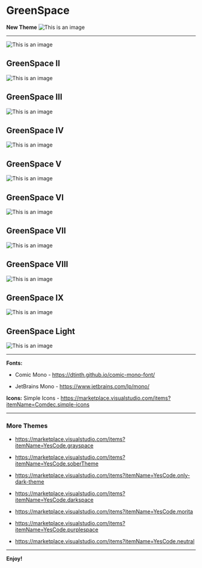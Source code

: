 # GreenSpace

**New Theme**
![This is an image](https://github.com/yesomac/greenspace_VSCT/blob/main/img/greenspace_sober.png?raw=true)

---

![This is an image](https://github.com/yesomac/greenspace_VSCT/blob/main/img/greenspace_1.png?raw=true)

## GreenSpace II
![This is an image](https://github.com/yesomac/greenspace_VSCT/blob/main/img/greenspace_2..png?raw=true)

## GreenSpace III
![This is an image](https://github.com/yesomac/greenspace_VSCT/blob/main/img/greenspace_2.png?raw=true)

## GreenSpace IV
![This is an image](https://github.com/yesomac/greenspace_VSCT/blob/main/img/greenspace_3.png?raw=true)

## GreenSpace V
![This is an image](https://github.com/yesomac/greenspace_VSCT/blob/main/img/greenspace_4.png?raw=true)

## GreenSpace VI
![This is an image](https://github.com/yesomac/greenspace_VSCT/blob/main/img/greenspace_5.png?raw=true)

## GreenSpace VII
![This is an image](https://github.com/yesomac/greenspace_VSCT/blob/main/img/greenspace_6.png?raw=true)

## GreenSpace VIII
![This is an image](https://github.com/yesomac/greenspace_VSCT/blob/main/img/greenspace_8.png?raw=true)

## GreenSpace IX
![This is an image](https://github.com/yesomac/greenspace_VSCT/blob/main/img/greenspace_9.png?raw=true)

## GreenSpace Light
![This is an image](https://github.com/yesomac/greenspace_VSCT/blob/main/img/greenspace_light_1.png?raw=true)

---
**Fonts:** 

  * Comic Mono - https://dtinth.github.io/comic-mono-font/

  * JetBrains Mono - https://www.jetbrains.com/lp/mono/

**Icons:** Simple Icons - https://marketplace.visualstudio.com/items?itemName=Comdec.simple-icons

---
### More Themes

* https://marketplace.visualstudio.com/items?itemName=YesCode.grayspace

* https://marketplace.visualstudio.com/items?itemName=YesCode.soberTheme

* https://marketplace.visualstudio.com/items?itemName=YesCode.only-dark-theme

* https://marketplace.visualstudio.com/items?itemName=YesCode.darkspace

* https://marketplace.visualstudio.com/items?itemName=YesCode.morita

* https://marketplace.visualstudio.com/items?itemName=YesCode.purplespace

* https://marketplace.visualstudio.com/items?itemName=YesCode.neutral

---
**Enjoy!**

